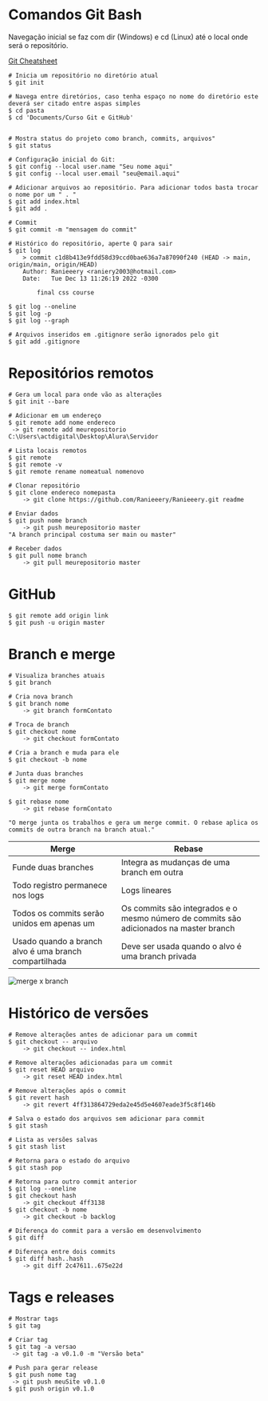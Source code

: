 # Comandos Git Bash

Navegação inicial se faz com dir (Windows) e cd (Linux) até o local onde será o repositório.

[Git Cheatsheet](https://devhints.io/git-log)

```shell
# Inicia um repositório no diretório atual
$ git init

# Navega entre diretórios, caso tenha espaço no nome do diretório este deverá ser citado entre aspas simples
$ cd pasta
$ cd 'Documents/Curso Git e GitHub' 


# Mostra status do projeto como branch, commits, arquivos"
$ git status

# Configuração inicial do Git:
$ git config --local user.name "Seu nome aqui"
$ git config --local user.email "seu@email.aqui"

# Adicionar arquivos ao repositório. Para adicionar todos basta trocar o nome por um " . "
$ git add index.html
$ git add .

# Commit
$ git commit -m "mensagem do commit"

# Histórico do repositório, aperte Q para sair
$ git log
    > commit c1d8b413e9fdd58d39ccd0bae636a7a87090f240 (HEAD -> main, origin/main, origin/HEAD)
    Author: Ranieeery <raniery2003@hotmail.com>
    Date:   Tue Dec 13 11:26:19 2022 -0300

        final css course

$ git log --oneline
$ git log -p
$ git log --graph

# Arquivos inseridos em .gitignore serão ignorados pelo git
$ git add .gitignore
```

# Repositórios remotos

```shell
# Gera um local para onde vão as alterações
$ git init --bare

# Adicionar em um endereço
$ git remote add nome endereco
 -> git remote add meurepositorio C:\Users\actdigital\Desktop\Alura\Servidor

# Lista locais remotos
$ git remote
$ git remote -v
$ git remote rename nomeatual nomenovo

# Clonar repositório
$ git clone endereco nomepasta
    -> git clone https://github.com/Ranieeery/Ranieeery.git readme 

# Enviar dados
$ git push nome branch
    -> git push meurepositorio master    
"A branch principal costuma ser main ou master"

# Receber dados
$ git pull nome branch
    -> git pull meurepositorio master
```
# GitHub

```shell
$ git remote add origin link
$ git push -u origin master
```

# Branch e merge

```shell
# Visualiza branches atuais
$ git branch

# Cria nova branch
$ git branch nome
    -> git branch formContato

# Troca de branch
$ git checkout nome
    -> git checkout formContato

# Cria a branch e muda para ele
$ git checkout -b nome
```
```shell
# Junta duas branches
$ git merge nome
    -> git merge formContato 

$ git rebase nome
    -> git rebase formContato

"O merge junta os trabalhos e gera um merge commit. O rebase aplica os commits de outra branch na branch atual."
```
| Merge | Rebase |
| --- | --- |
| Funde duas branches | Integra as mudanças de uma branch em outra |
| Todo registro permanece nos logs | Logs lineares |
| Todos os commits serão unidos em apenas um | Os commits são integrados e o mesmo número de commits são adicionados na master branch |
| Usado quando a branch alvo é uma branch compartilhada | Deve ser usada quando o alvo é uma branch privada |

![merge x branch](https://d1jnx9ba8s6j9r.cloudfront.net/blog/wp-content/uploads/2022/01/fig13.png)

# Histórico de versões

```shell
# Remove alterações antes de adicionar para um commit
$ git checkout -- arquivo
    -> git checkout -- index.html

# Remove alterações adicionadas para um commit
$ git reset HEAD arquivo
    -> git reset HEAD index.html

# Remove alterações após o commit
$ git revert hash
    -> git revert 4ff313864729eda2e45d5e4607eade3f5c8f146b

# Salva o estado dos arquivos sem adicionar para commit
$ git stash

# Lista as versões salvas
$ git stash list

# Retorna para o estado do arquivo
$ git stash pop
    
# Retorna para outro commit anterior
$ git log --oneline
$ git checkout hash
    -> git checkout 4ff3138
$ git checkout -b nome
    -> git checkout -b backlog  

# Diferença do commit para a versão em desenvolvimento
$ git diff

# Diferença entre dois commits
$ git diff hash..hash
    -> git diff 2c47611..675e22d
```

# Tags e releases

```shell
# Mostrar tags
$ git tag

# Criar tag
$ git tag -a versao
 -> git tag -a v0.1.0 -m "Versão beta"

# Push para gerar release
$ git push nome tag
 -> git push meuSite v0.1.0
$ git push origin v0.1.0
```
